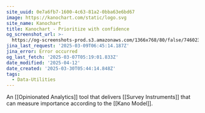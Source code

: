 ```yaml
---
site_uuid: 0e7a6fb7-1600-4c63-81a2-0bba63e6bd67
image: https://kanochart.com/static/logo.svg
site_name: Kanochart
title: Kanochart - Prioritize with confidence
og_screenshot_url: >-
  https://og-screenshots-prod.s3.amazonaws.com/1366x768/80/false/7460235a983b96bc7899ae0dd029b0127a4082b799ae333197fb4f0e3de7e780.jpeg
jina_last_request: '2025-03-09T06:45:14.187Z'
jina_error: Error occurred
og_last_fetch: '2025-03-07T05:19:01.833Z'
date_modified: '2025-04-12'
date_created: '2025-03-30T05:44:14.848Z'
tags:
  - Data-Utilities
---
```












An [[Opinionated Analytics]] tool that delivers [[Survey Instruments]] that can measure importance according to the [[Kano Model]].


